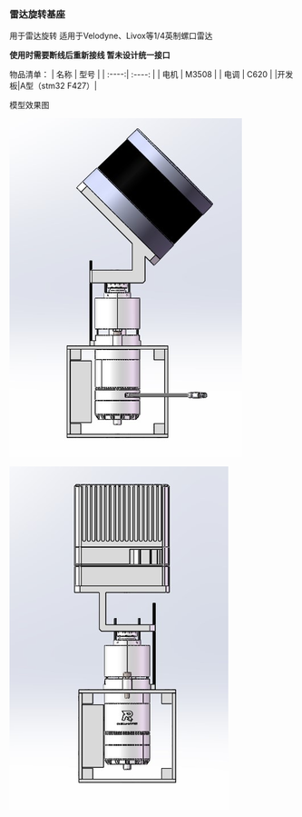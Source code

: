 ### 雷达旋转基座
用于雷达旋转
适用于Velodyne、Livox等1/4英制螺口雷达

**使用时需要断线后重新接线 暂未设计统一接口**

物品清单：
| 名称 | 型号 | 
| :----:| :----: | 
| 电机 | M3508 | 
| 电调 | C620 |
|开发板|A型（stm32 F427）|

模型效果图

![](./VLP.jpg "VLP放置效果")

![](./Livox.jpg "Livox放置效果")